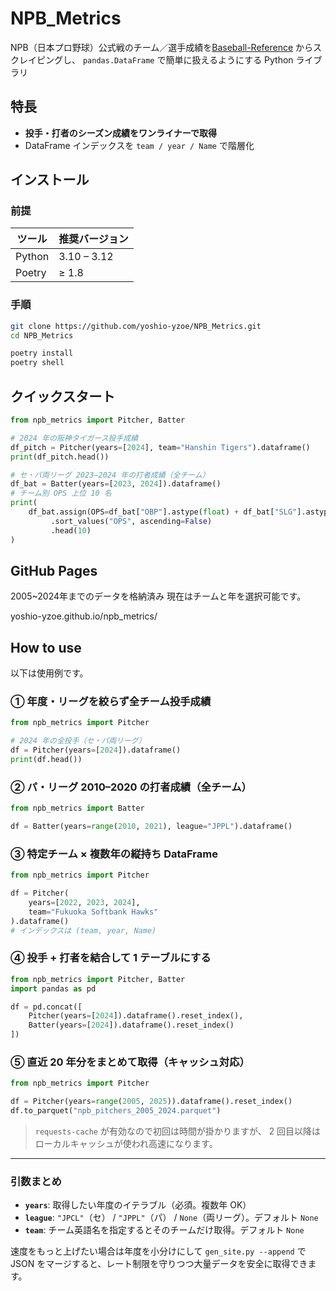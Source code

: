 # NPB_Metrics

NPB（日本プロ野球）公式戦のチーム／選手成績を[Baseball-Reference](https://www.baseball-reference.com/) からスクレイピングし、  `pandas.DataFrame` で簡単に扱えるようにする Python ライブラリ



## 特長
- **投手・打者のシーズン成績をワンライナーで取得**
- DataFrame インデックスを `team / year / Name` で階層化


## インストール

### 前提

| ツール | 推奨バージョン |
|--------|---------------|
| Python | 3.10 – 3.12 |
| Poetry | ≥ 1.8 |

### 手順

```bash
git clone https://github.com/yoshio-yzoe/NPB_Metrics.git
cd NPB_Metrics

poetry install
poetry shell
```

## クイックスタート

```python
from npb_metrics import Pitcher, Batter

# 2024 年の阪神タイガース投手成績
df_pitch = Pitcher(years=[2024], team="Hanshin Tigers").dataframe()
print(df_pitch.head())

# セ・パ両リーグ 2023–2024 年の打者成績（全チーム）
df_bat = Batter(years=[2023, 2024]).dataframe()
# チーム別 OPS 上位 10 名
print(
    df_bat.assign(OPS=df_bat["OBP"].astype(float) + df_bat["SLG"].astype(float))
         .sort_values("OPS", ascending=False)
         .head(10)
)
```

## GitHub Pages
2005~2024年までのデータを格納済み
現在はチームと年を選択可能です。

yoshio-yzoe.github.io/npb_metrics/


## How to use
以下は使用例です。

### ① 年度・リーグを絞らず全チーム投手成績
```python
from npb_metrics import Pitcher

# 2024 年の全投手（セ・パ両リーグ）
df = Pitcher(years=[2024]).dataframe()
print(df.head())
````

### ② パ・リーグ 2010–2020 の打者成績（全チーム）

```python
from npb_metrics import Batter

df = Batter(years=range(2010, 2021), league="JPPL").dataframe()
```

### ③ 特定チーム × 複数年の縦持ち DataFrame

```python
from npb_metrics import Pitcher

df = Pitcher(
    years=[2022, 2023, 2024],
    team="Fukuoka Softbank Hawks"
).dataframe()
# インデックスは (team, year, Name)
```

### ④ 投手 + 打者を結合して 1 テーブルにする

```python
from npb_metrics import Pitcher, Batter
import pandas as pd

df = pd.concat([
    Pitcher(years=[2024]).dataframe().reset_index(),
    Batter(years=[2024]).dataframe().reset_index()
])
```

### ⑤ 直近 20 年分をまとめて取得（キャッシュ対応）

```python
from npb_metrics import Pitcher

df = Pitcher(years=range(2005, 2025)).dataframe().reset_index()
df.to_parquet("npb_pitchers_2005_2024.parquet")
```

> `requests-cache` が有効なので初回は時間が掛かりますが、
> 2 回目以降はローカルキャッシュが使われ高速になります。

---

### 引数まとめ

* **`years`**: 取得したい年度のイテラブル（必須。複数年 OK）
* **`league`**: `"JPCL"`（セ） / `"JPPL"`（パ） / `None`（両リーグ）。デフォルト `None`
* **`team`**: チーム英語名を指定するとそのチームだけ取得。デフォルト `None`

速度をもっと上げたい場合は年度を小分けにして `gen_site.py --append` でJSON をマージすると、レート制限を守りつつ大量データを安全に取得できます。


